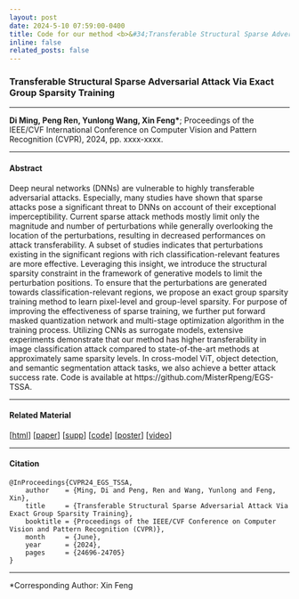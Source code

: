 ```yaml
---
layout: post
date: 2024-5-10 07:59:00-0400
title: Code for our method <b>&#34;Transferable Structural Sparse Adversarial Attack Via Exact Group Sparsity Training (CVPR 2024)&#34;</b> is released!
inline: false
related_posts: false
---
```


### <b>Transferable Structural Sparse Adversarial Attack Via Exact Group Sparsity Training</b>

***

<b>Di Ming, Peng Ren, Yunlong Wang, Xin Feng&#42;</b>&#59; Proceedings of the IEEE&#47;CVF International Conference on Computer Vision and Pattern Recognition (CVPR), 2024, pp. xxxx-xxxx.

***

#### <b>Abstract</b>


Deep neural networks (DNNs) are vulnerable to highly transferable adversarial attacks. Especially, many studies have shown that sparse attacks pose a significant threat to DNNs on account of their exceptional imperceptibility. Current sparse attack methods mostly limit only the magnitude and number of perturbations while generally overlooking the location of the perturbations, resulting in decreased performances on attack transferability. A subset of studies indicates that perturbations existing in the significant regions with rich classification-relevant features are more effective. Leveraging this insight, we introduce the structural sparsity constraint in the framework of generative models to limit the perturbation positions. To ensure that the perturbations are generated towards classification-relevant regions, we propose an exact group sparsity training method to learn pixel-level and group-level sparsity. For purpose of improving the effectiveness of sparse training, we further put forward masked quantization network and multi-stage optimization algorithm in the training process. Utilizing CNNs as surrogate models, extensive experiments demonstrate that our method has higher transferability in image classification attack compared to state-of-the-art methods at approximately same sparsity levels. In cross-model ViT, object detection, and semantic segmentation attack tasks, we also achieve a better attack success rate. Code is available at https&#58;&#47;&#47;github&#46;com&#47;MisterRpeng&#47;EGS-TSSA.


***

#### <b>Related Material</b>

&#91;<a href="https://openaccess.thecvf.com/content/CVPR2024/html/Ming_Transferable_Structural_Sparse_Adversarial_Attack_Via_Exact_Group_Sparsity_Training_CVPR_2024_paper.html">html<a>&#93;      &#91;<a href="https://openaccess.thecvf.com/content/CVPR2024/papers/Ming_Transferable_Structural_Sparse_Adversarial_Attack_Via_Exact_Group_Sparsity_Training_CVPR_2024_paper.pdf">paper<a>&#93;      &#91;<a href="https://openaccess.thecvf.com/content/CVPR2024/supplemental/Ming_Transferable_Structural_Sparse_CVPR_2024_supplemental.pdf">supp<a>&#93; &#91;<a href="https://github.com/MisterRpeng/EGS-TSSA">code<a>&#93;      &#91;<a href="https://drive.google.com/file/d/1QqOaq-PXrNTeZvV9oVvoANz2NsqMTOst/view?usp=sharing">poster<a>&#93;      &#91;<a href="https://drive.google.com/file/d/1tE_1PUYNf5KXrjoD3VPbCmNM7cJI-2Uq/view?usp=drive_link">video<a>&#93;

***

#### <b>Citation</b>
```
@InProceedings{CVPR24_EGS_TSSA,
    author    = {Ming, Di and Peng, Ren and Wang, Yunlong and Feng, Xin},
    title     = {Transferable Structural Sparse Adversarial Attack Via Exact Group Sparsity Training},
    booktitle = {Proceedings of the IEEE/CVF Conference on Computer Vision and Pattern Recognition (CVPR)},
    month     = {June},
    year      = {2024},
    pages     = {24696-24705}
}
```

***

&#42;Corresponding Author&#58; Xin Feng
